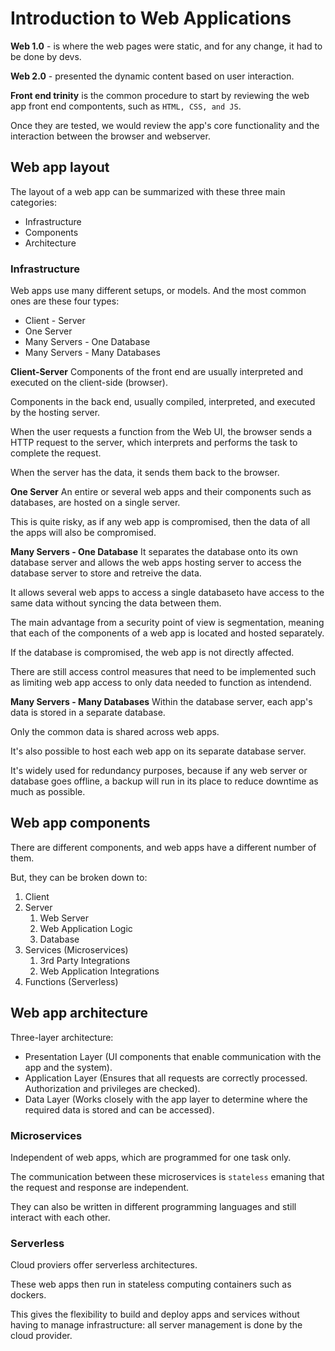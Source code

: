 # Introduction to Web Applications

**Web 1.0** - is where the web pages were static, and for any change, it had to be done by devs.

**Web 2.0** - presented the dynamic content based on user interaction.

**Front end trinity** is the common procedure to start by reviewing the web app front end compontents, such as `HTML, CSS, and JS`.

Once they are tested, we would review the app's core functionality and the interaction between the browser and webserver.

## Web app layout

The layout of a web app can be summarized with these three main categories:
- Infrastructure
- Components
- Architecture

### Infrastructure

Web apps use many different setups, or models. And the most common ones are these four types:
- Client - Server
- One Server
- Many Servers - One Database
- Many Servers - Many Databases

**Client-Server**
Components of the front end are usually interpreted and executed on the client-side (browser).

Components in the back end, usually compiled, interpreted, and executed by the hosting server.

When the user requests a function from the Web UI, the browser sends a HTTP request to the server, which interprets and performs the task to complete the request.

When the server has the data, it sends them back to the browser.

**One Server**
An entire or several web apps and their components such as databases, are hosted on a single server.

This is quite risky, as if any web app is compromised, then the data of all the apps will also be compromised.

**Many Servers - One Database**
It separates the database onto its own database server and allows the web apps hosting server to access the database server to store and retreive the data.

It allows several web apps to access a single databaseto have access to the same data without syncing the data between them.

The main advantage from a security point of view is segmentation, meaning that each of the components of a web app is located and hosted separately.

If the database is compromised, the web app is not directly affected.

There are still access control measures that need to be implemented such as limiting web app access to only data needed to function as intendend.

**Many Servers - Many Databases**
Within the database server, each app's data is stored in a separate database.

Only the common data is shared across web apps.

It's also possible to host each web app on its separate database server.

It's widely used for redundancy purposes, because if any web server or database goes offline, a backup will run in its place to reduce downtime as much as possible.

## Web app components

There are different components, and web apps have a different number of them.

But, they can be broken down to:

1. Client
2. Server
   1. Web Server
   2. Web Application Logic
   3. Database
3. Services (Microservices)
   1. 3rd Party Integrations
   2. Web Application Integrations
4. Functions (Serverless)

## Web app architecture

Three-layer architecture:
- Presentation Layer (UI components that enable communication with the app and the system).
- Application Layer (Ensures that all requests are correctly processed. Authorization and privileges are checked).
- Data Layer (Works closely with the app layer to determine where the required data is stored and can be accessed).

### Microservices
Independent of web apps, which are programmed for one task only.

The communication between these microservices is `stateless` emaning that the request and response are independent. 

They can also be written in different programming languages and still interact with each other.

### Serverless
Cloud proviers offer serverless architectures. 

These web apps then run in stateless computing containers such as dockers.

This gives the flexibility to build and deploy apps and services without having to manage infrastructure: all server management is done by the cloud provider.

